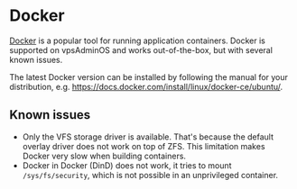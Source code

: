 # Docker
[Docker] is a popular tool for running application containers. Docker is
supported on vpsAdminOS and works out-of-the-box, but with several known issues.

The latest Docker version can be installed by following the manual for your
distribution, e.g.
<https://docs.docker.com/install/linux/docker-ce/ubuntu/>.

## Known issues

 - Only the VFS storage driver is available. That's because the default overlay
   driver does not work on top of ZFS. This limitation makes Docker very slow
   when building containers.
 - Docker in Docker (DinD) does not work, it tries to mount `/sys/fs/security`,
   which is not possible in an unprivileged container.

[Docker]: https://www.docker.com
